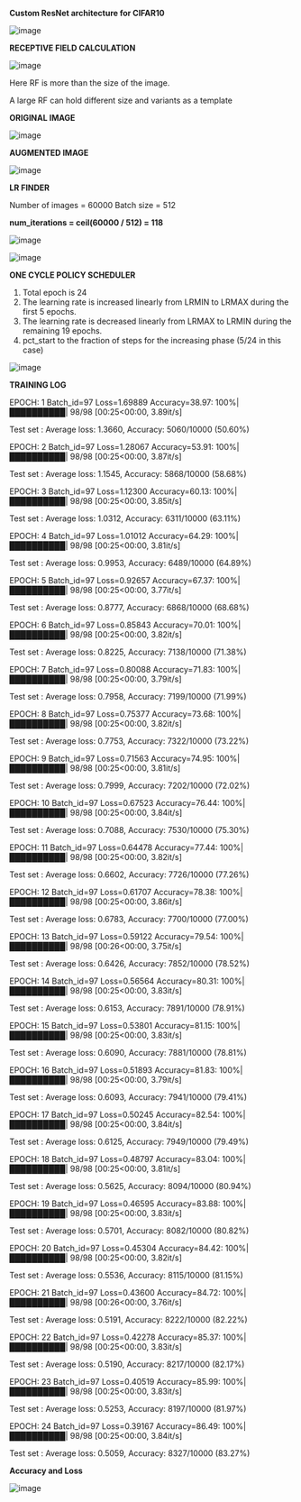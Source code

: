 **Custom ResNet architecture for CIFAR10**

![image](https://user-images.githubusercontent.com/52197131/219818005-1473231b-0651-4f33-bf78-59a13e0b985f.png)


**RECEPTIVE FIELD CALCULATION**


![image](https://user-images.githubusercontent.com/52197131/219817397-d423cf01-8505-4f29-b56f-a22994d312b3.png)

Here RF is more than the size of the image.

A large RF can hold different size and variants as a template


**ORIGINAL IMAGE**

![image](https://user-images.githubusercontent.com/52197131/219788572-1ff666dd-f3f5-4dca-b3f2-c35bf9c6f0ca.png)


**AUGMENTED IMAGE**

![image](https://user-images.githubusercontent.com/52197131/219641403-47e9f844-78e0-4b36-acc4-bdeb9b0c4501.png)




**LR FINDER**


Number of images = 60000
Batch size = 512

**num_iterations = ceil(60000 / 512) = 118**

![image](https://user-images.githubusercontent.com/52197131/219814572-c57b3dc1-e934-44fe-8b39-efa82828cba7.png)


![image](https://user-images.githubusercontent.com/52197131/219640252-9b7beb33-fa6c-4463-8f6f-0d09b7a6c3a3.png)




**ONE CYCLE POLICY SCHEDULER**
  
  1. Total epoch is 24
  2. The learning rate is increased linearly from LRMIN to LRMAX during the first 5 epochs.
  3. The learning rate is decreased linearly from LRMAX to LRMIN during the remaining 19 epochs.
  4. pct_start to the fraction of steps for the increasing phase (5/24 in this case)

![image](https://user-images.githubusercontent.com/52197131/219814459-d2067978-ad2b-4986-9ab1-e8018d1f47c8.png)



**TRAINING LOG**

EPOCH: 1
Batch_id=97 Loss=1.69889 Accuracy=38.97: 100%|██████████| 98/98 [00:25<00:00,  3.89it/s]

 Test set : Average loss: 1.3660, Accuracy: 5060/10000 (50.60%)

EPOCH: 2
Batch_id=97 Loss=1.28067 Accuracy=53.91: 100%|██████████| 98/98 [00:25<00:00,  3.87it/s]

 Test set : Average loss: 1.1545, Accuracy: 5868/10000 (58.68%)

EPOCH: 3
Batch_id=97 Loss=1.12300 Accuracy=60.13: 100%|██████████| 98/98 [00:25<00:00,  3.85it/s]

 Test set : Average loss: 1.0312, Accuracy: 6311/10000 (63.11%)

EPOCH: 4
Batch_id=97 Loss=1.01012 Accuracy=64.29: 100%|██████████| 98/98 [00:25<00:00,  3.81it/s]

 Test set : Average loss: 0.9953, Accuracy: 6489/10000 (64.89%)

EPOCH: 5
Batch_id=97 Loss=0.92657 Accuracy=67.37: 100%|██████████| 98/98 [00:25<00:00,  3.77it/s]

 Test set : Average loss: 0.8777, Accuracy: 6868/10000 (68.68%)

EPOCH: 6
Batch_id=97 Loss=0.85843 Accuracy=70.01: 100%|██████████| 98/98 [00:25<00:00,  3.82it/s]

 Test set : Average loss: 0.8225, Accuracy: 7138/10000 (71.38%)

EPOCH: 7
Batch_id=97 Loss=0.80088 Accuracy=71.83: 100%|██████████| 98/98 [00:25<00:00,  3.79it/s]

 Test set : Average loss: 0.7958, Accuracy: 7199/10000 (71.99%)

EPOCH: 8
Batch_id=97 Loss=0.75377 Accuracy=73.68: 100%|██████████| 98/98 [00:25<00:00,  3.82it/s]

 Test set : Average loss: 0.7753, Accuracy: 7322/10000 (73.22%)

EPOCH: 9
Batch_id=97 Loss=0.71563 Accuracy=74.95: 100%|██████████| 98/98 [00:25<00:00,  3.81it/s]

 Test set : Average loss: 0.7999, Accuracy: 7202/10000 (72.02%)

EPOCH: 10
Batch_id=97 Loss=0.67523 Accuracy=76.44: 100%|██████████| 98/98 [00:25<00:00,  3.84it/s]

 Test set : Average loss: 0.7088, Accuracy: 7530/10000 (75.30%)

EPOCH: 11
Batch_id=97 Loss=0.64478 Accuracy=77.44: 100%|██████████| 98/98 [00:25<00:00,  3.82it/s]

 Test set : Average loss: 0.6602, Accuracy: 7726/10000 (77.26%)

EPOCH: 12
Batch_id=97 Loss=0.61707 Accuracy=78.38: 100%|██████████| 98/98 [00:25<00:00,  3.86it/s]

 Test set : Average loss: 0.6783, Accuracy: 7700/10000 (77.00%)

EPOCH: 13
Batch_id=97 Loss=0.59122 Accuracy=79.54: 100%|██████████| 98/98 [00:26<00:00,  3.75it/s]

 Test set : Average loss: 0.6426, Accuracy: 7852/10000 (78.52%)

EPOCH: 14
Batch_id=97 Loss=0.56564 Accuracy=80.31: 100%|██████████| 98/98 [00:25<00:00,  3.83it/s]

 Test set : Average loss: 0.6153, Accuracy: 7891/10000 (78.91%)

EPOCH: 15
Batch_id=97 Loss=0.53801 Accuracy=81.15: 100%|██████████| 98/98 [00:25<00:00,  3.83it/s]

 Test set : Average loss: 0.6090, Accuracy: 7881/10000 (78.81%)

EPOCH: 16
Batch_id=97 Loss=0.51893 Accuracy=81.83: 100%|██████████| 98/98 [00:25<00:00,  3.79it/s]

 Test set : Average loss: 0.6093, Accuracy: 7941/10000 (79.41%)

EPOCH: 17
Batch_id=97 Loss=0.50245 Accuracy=82.54: 100%|██████████| 98/98 [00:25<00:00,  3.84it/s]

 Test set : Average loss: 0.6125, Accuracy: 7949/10000 (79.49%)

EPOCH: 18
Batch_id=97 Loss=0.48797 Accuracy=83.04: 100%|██████████| 98/98 [00:25<00:00,  3.81it/s]

 Test set : Average loss: 0.5625, Accuracy: 8094/10000 (80.94%)

EPOCH: 19
Batch_id=97 Loss=0.46595 Accuracy=83.88: 100%|██████████| 98/98 [00:25<00:00,  3.83it/s]

 Test set : Average loss: 0.5701, Accuracy: 8082/10000 (80.82%)

EPOCH: 20
Batch_id=97 Loss=0.45304 Accuracy=84.42: 100%|██████████| 98/98 [00:25<00:00,  3.82it/s]

 Test set : Average loss: 0.5536, Accuracy: 8115/10000 (81.15%)

EPOCH: 21
Batch_id=97 Loss=0.43600 Accuracy=84.72: 100%|██████████| 98/98 [00:26<00:00,  3.76it/s]

 Test set : Average loss: 0.5191, Accuracy: 8222/10000 (82.22%)

EPOCH: 22
Batch_id=97 Loss=0.42278 Accuracy=85.37: 100%|██████████| 98/98 [00:25<00:00,  3.83it/s]

 Test set : Average loss: 0.5190, Accuracy: 8217/10000 (82.17%)

EPOCH: 23
Batch_id=97 Loss=0.40519 Accuracy=85.99: 100%|██████████| 98/98 [00:25<00:00,  3.83it/s]

 Test set : Average loss: 0.5253, Accuracy: 8197/10000 (81.97%)

EPOCH: 24
Batch_id=97 Loss=0.39167 Accuracy=86.49: 100%|██████████| 98/98 [00:25<00:00,  3.84it/s]

 Test set : Average loss: 0.5059, Accuracy: 8327/10000 (83.27%)
 
 
 **Accuracy and Loss**
 
 ![image](https://user-images.githubusercontent.com/52197131/219813542-83bdc314-1792-4a82-b12f-c1c20aee8f1e.png)



